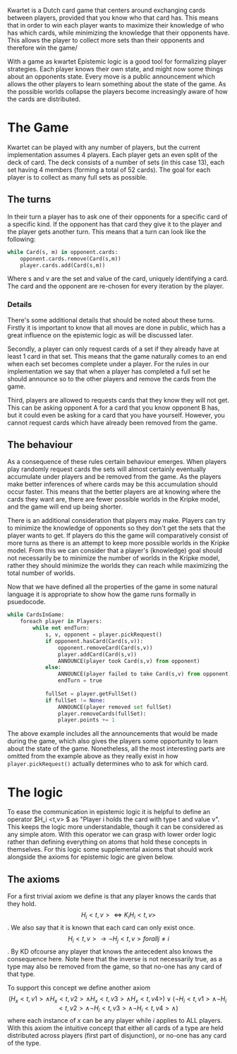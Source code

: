 

Kwartet is a Dutch card game that centers around exchanging cards between players, provided that you know who that card has. This means that in order to win each player wants to maximize their knowledge of who has which cards, while minimizing the knowledge that their opponents have. This allows the player to collect more sets than their opponents and therefore win the game/

With a game as kwartet Epistemic logic is a good tool for formalizing player strategies. Each player knows their own state, and might now some things about an opponents state. Every move is a public announcement which allows the other players to learn something about the state of the game. As the possible worlds collapse the players become increasingly aware of how the cards are distributed.

# The Game

Kwartet can be played with any number of players, but the current implementation assumes 4 players. Each player gets an even split of the deck of card. The deck consists of a number of sets (in this case 13), each set having 4 members (forming a total of 52 cards). The goal for each player is to collect as many full sets as possible.

## The turns

In their turn a player has to ask one of their opponents for a specific card of a specific kind. If the opponent has that card they give it to the player and the player gets another turn. This means that a turn can look like the following:
```python
while Card(s, m) in opponent.cards:
    opponent.cards.remove(Card(s,m))
    player.cards.add(Card(s,m))
```
Where s and v are the set and value of the card, uniquely identifying a card. The card and the opponent are re-chosen for every iteration by the player. 

### Details

There's some additional details that should be noted about these turns. Firstly it is important to know that all moves are done in public, which has a great influence on the epistemic logic as will be discussed later.

Secondly, a player can only request cards of a set if they already have at least 1 card in that set. This means that the game naturally comes to an end when each set becomes complete under a player. For the rules in our implementation we say that when a player has completed a full set he should announce so to the other players and remove the cards from the game. 

Third, players are allowed to requests cards that they know they will not get. This can be asking opponent A for a card that you know opponent B has, but it could even be asking for a card that you have yourself. However, you cannot request cards which have already been removed from the game.

## The behaviour

As a consequence of these rules certain behaviour emerges. When players play randomly request cards the sets will almost certainly eventually accumulate under players and be removed from the game. As the players make better inferences of where cards may be this accumulation should occur faster. This means that the better players are at knowing where the cards they want are, there are fewer possible worlds in the Kripke model, and the game will end up being shorter.

There is an additional consideration that players may make. Players can try to minimize the knowledge of opponents so they don't get the sets that the player wants to get. If players do this the game will comparatively consist of more turns as there is an attempt to keep more possible worlds in the Kripke model. From this we can consider that a player's (knowledge) goal should not necessarily be to minimize the number of worlds in the Kripke model, rather they should minimize the worlds they can reach while maximizing the total number of worlds.

Now that we have defined all the properties of the game in some natural language it is appropriate to show how the game runs formally in psuedocode.

```python
while CardsInGame:
    foreach player in Players:
        while not endTurn:
            s, v, opponent = player.pickRequest()
            if opponent.hasCard(Card(s,v)):
                opponent.removeCard(Card(s,v))
                player.addCard(Card(s,v))
                ANNOUNCE(player took Card(s,v) from opponent)
            else:
                ANNOUNCE(player failed to take Card(s,v) from opponent)
                endTurn = true
                
            fullSet = player.getFullSet()
            if fullSet != None:
                ANNOUNCE(player removed set fullSet)
                player.removeCards(fullSet):
                player.points += 1
```

The above example includes all the announcements that would be made during the game, which also gives the players some opportunity to learn about the state of the game. Nonetheless, all the most interesting parts are omitted from the example above as they really exist in how `player.pickRequest()` actually determines who to ask for which card.

# The logic

To ease the communication in epistemic logic it is helpful to define an operator $H_i <t,v> $ as "Player i holds the card with type t and value v". This keeps the logic more understandable, though it can be considered as any simple atom. With this operator we can grasp with lower order logic rather than defining everything on atoms that hold these concepts in themselves. For this logic some supplemental axioms that should work alongside the axioms for epistemic logic are given below.

## The axioms

For a first trivial axiom we define is that any player knows the cards that they hold. $$H_i <t,v> \iff K_i H_i <t,v>$$.
We also say that it is known that each card can only exist once. $$H_i <t,v> \to \neg H_j <t,v> for all j \neq i$$. By KD ofcourse any player that knows the antecedent also knows the consequence here. Note here that the inverse is not necessarily true, as a type may also be removed from the game, so that no-one has any card of that type. 

To support this concept we define another axiom $$ (H_x <t, v1> \land H_x <t, v2> \land H_x <t, v3> \land H_x <t, v4>) \lor (\neg H_i <t,v1> \land \neg H_i <t,v2> \land \neg H_i <t,v3> \land \neg H_i <t,v4> \land)$$ where each instance of $x$ can be any player while $i$ applies to ALL players. With this axiom the intuitive concept that either all cards of a type are held distributed across players (first part of disjunction), or no-one has any card of the type.


